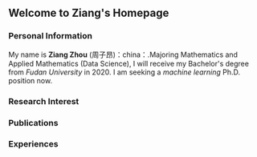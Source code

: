 ## Welcome to Ziang's Homepage


### Personal Information

My name is **Ziang Zhou** (周子昂)：china：.Majoring Mathematics and Applied Mathematics (Data Science), I will receive my Bachelor's degree from _Fudan University_ in 2020. I am seeking a _machine learning_ Ph.D. position now.


### Research Interest
### Publications
### Experiences
